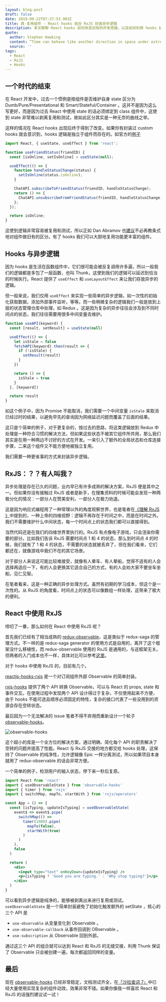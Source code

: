 ```yaml
---
layout: blog-post
draft: false
date: 2019-09-22T07:37:53.903Z
title: 真·复用组件 - React hooks 结合 RxJS 封装异步逻辑
description: 本文聊聊 React hooks 如何改变旧有的开发思路，以及如何利用 hooks 结合 RxJS 将异步逻辑封装到组件中，从而轻松复用功能更复杂的组件。
quote:
  author: Stephen Hawking
  content: ”Time can behave like another direction in space under extreme conditions. “
  source: ''
tags:
  - React
  - RxJS
  - Hooks
---
```

## 一个时代的结束

在 React 开发中，过去一个惯例是按组件是否维护自身 state 区分为 Dumb/Pure/Presentational 和 Smart/Stateful/Container 。这并不是因为这么写更好，而是因为过去 React 中使用 state 的话必须绑定到 class 组件中，这使到 state 非常难以剥离复用和测试，故如此区分其实是一种无奈的曲线之举。

这样的情况在 React hooks 出现后终于得到了改变。如果你有封装过 custom hooks 就会意识到，hooks 逻辑是独立于组件而存在的。如官方的[例子](https://reactjs.org/docs/hooks-custom.html#extracting-a-custom-hook)


```javascript
import React, { useState, useEffect } from 'react';

function useFriendStatus(friendID) {
  const [isOnline, setIsOnline] = useState(null);

  useEffect(() => {
    function handleStatusChange(status) {
      setIsOnline(status.isOnline);
    }

    ChatAPI.subscribeToFriendStatus(friendID, handleStatusChange);
    return () => {
      ChatAPI.unsubscribeFromFriendStatus(friendID, handleStatusChange);
    };
  });

  return isOnline;
}
```

这使到逻辑非常容易被复用和测试，所以正如 Dan Abramov 也[建议](https://medium.com/@dan_abramov/smart-and-dumb-components-7ca2f9a7c7d0)不必再教条式地对组件做旧有的区分。有了 hooks 我们可以大胆地复用功能更丰富的组件。

## Hooks 与异步逻辑

因为 hooks 是生活在函数组件中，它们很可能会被反复调用许多遍，所以一般我们的逻辑都是多包了一层函数，也叫 Thunk，这使到我们的逻辑可以延迟到恰当的时候执行。React 提供了 `useEffect` 和 `useLayoutEffect` 来让我们存放异步的逻辑。

但一般来说，我们仅用 `useEffect` 来实现一些简单的异步逻辑，如一次性的初始化获取数据，添加外部事件监听，等等。而一些稍微复杂的逻辑我们一般是放到上层的状态管理仓库中处理，如 Redux 。这是因为复杂的异步往往会涉及到不同时间点的状态，我们往往需要用很多中间变量去维护。

```javascript
function useAPI(keyword) {
  const [result, setResult] = useState(null)

  useEffect(() => {
    let isStale = false
    fetchAPI(keyword).then(result => {
      if (!isStale) {
        setResult(result)
      }
    })

    return () => {
      isStale = true
    }
  }, [keyword])

  return result
}
```

如这个例子中，因为 Promise 不能取消，我们需要一个中间变量 `isStale` 来取消已经过时的结果，以避免早先的查询因为网络延迟问题而覆盖了后面的结果。

这只是个简单的例子，对于更复杂的，按过去的思路，将这类逻辑放到 Redux 中处理是一种符合习惯的解决方法，但如果这些状态不被其它组件所共用，那么我们其实是在用一种两边不讨好的方式在开发。一来引入了额外的全局状态和仓库连接步骤，二来这个组件又不能方便地被独立复用。

我们需要一种更省事的方式来封装异步逻辑。

## RxJS：？？有人叫我？

异步处理是存在已久的问题，业内早已有许多成熟的解决方案，RxJS 便是其中之一。但如果你没有接触过 RxJS 或者是新手，在搜集资料的时候可能会发现一种两极分化的情况：一部分人在赞美安利，一部分人在极力劝退。

这是因为响应式编程用了一种常理以外的角度观察世界，也是笔者在[《理解 RxJS 》](https://blog.crimx.com/2018/02/16/understanding-rxjs/)中提到的，一种上帝的四维视野：逻辑不再存在于时间之中，而是在时间之外。我们不需要维护什么中间状态，每一个时间点上的状态我们都可以直接得到。

当然代码还是在我们的四维世界里执行的。RxJS 有点像电子游戏，只会渲染你需要的部分。比如我们告诉 RxJS 需要时间点 1 和 4 的状态，那么到时间点 4 的时候，我们就有了 1 和 4 的状态，不需要的状态就被丢弃了，但在我们看来，它们都还在，就像游戏中我们不在的其它场景。

对于部分人来说这可能比较难接受，就像有人晕车、有人晕船，觉得不适有的人会选择再适应一下，有的人会更换其它适合自己的方式，有的人会劝大家不要坐车坐船，见仁见智。

在笔者看来，这是一种正确的异步处理方式。虽然有初期的学习成本，但这个是一次性的。从 RxJS 的角度看，时间点上的状态可以像数组一样处理，这带来了极大的便利。

## React 中使用 RxJS

唠叨了一番，那么如何在 React 中使用 RxJS 呢？

首先我们已经有了相当成熟的 [redux-observable](https://redux-observable.js.org)，这是类似于 redux-saga 的管理方式。不一样的是 redux-saga generator 的使用方式是自用的，离开了这个框架没什么移植性，而 redux-observable 使用的 RxJS 是通用的，与这框架无关。但两者的入门成本也不一样，具体对比可以参考[这里](https://stackoverflow.com/a/40027778/3432641)。

对于 hooks 中使用 RxJS 的，目前有几个。

[reactjs-hooks-rxjs](https://github.com/leandrohsilveira/reactjs-hooks-rxjs) 是一个对订阅组件外部 Observable 的简单封装。

[rxjs-hooks](https://github.com/LeetCode-OpenSource/rxjs-hooks) 提供了两个 API 转换 Observable，可以与 React 的 props, state 和事件交互。在使用过程中发现两个 API 设计得过于复杂，不仅使用起来不方便，由于 hooks 不能可选且顺序必须固定的特性，复杂的接口代表了一些没用到的资源会存在空转状态。

最后因为一个无法解决的 issue 笔者不得不弃用而重新设计一个轮子 [observable-hooks](https://github.com/crimx/observable-hooks)。

![observable-hooks](https://github.com/crimx/observable-hooks/raw/master/observable-hooks.png?raw=true)

这个超小的库是一个全方位的解决方案，通过明确、简化每个 API 的职责解决了空转的问题并提高了性能。React 与 RxJS 交接的地方都交给 hooks 处理，这保持了 Observable 的纯净性，允许逻辑像 Epic 一样分离测试，所以如果项目本身就用了 redux-observable 的话会非常方便。

一个简单的例子，检测用户的输入状态，停下来一秒后复原。

```jsx
import React from 'react'
import { useObservableState } from 'observable-hooks'
import { timer } from 'rxjs'
import { switchMap, mapTo, startWith } from 'rxjs/operators'

const App = () => {
  const [isTyping, updateIsTyping] = useObservableState(
    event$ => event$.pipe(
      switchMap(() =>
        timer(1000).pipe(
          mapTo(false),
          startWith(true)
        )
      )
    ),
    false
  )

  return (
    <div>
      <input type="text" onKeyDown={updateIsTyping} />
      <p>{isTyping ? 'Good you are typing.' : 'Why stop typing?'}</p>
    </div>
  )
}
```

可以看到异步逻辑是纯净的，能够被剥离出来进行复用或测试。`useObservableState` 是一个简单封装避免了初始化触发额外的 setState ，核心的三个 API 是

- `use-observable` 从变量变化到 Observable 。
- `use-observable-callback` 从事件回调到 OBservable 。
- `use-subscription` 从 Observable 回到外部。

通过这三个 API 的组合就可以达到 React 和 RxJS 的无缝交接，利用 Thunk 保证了 Observable 只会被创建一遍，每次都返回同样的变量。

## 最后

现在 [observable-hooks](https://github.com/crimx/observable-hooks) 已经非常稳定，文档测试齐全，在[「沙拉查词 7」](https://saladict.crimx.com/)中已经大量使用实现复杂的组件动效，效果非常不错。如果你像我一样喜欢 React 和 RxJS 的话强烈建议试一试！
